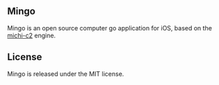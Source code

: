 ## Mingo

Mingo is an open source computer go application for iOS, based on the [michi-c2](https://github.com/db3108/michi-c2) engine.

## License

Mingo is released under the MIT license.
